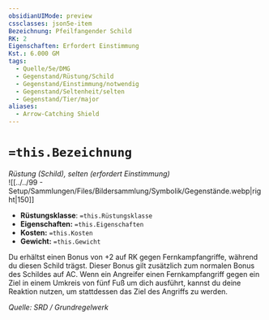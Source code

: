 ```yaml
---
obsidianUIMode: preview
cssclasses: json5e-item
Bezeichnung: Pfeilfangender Schild
RK: 2
Eigenschaften: Erfordert Einstimmung
Kst.: 6.000 GM
tags:
  - Quelle/5e/DMG
  - Gegenstand/Rüstung/Schild
  - Gegenstand/Einstimmung/notwendig
  - Gegenstand/Seltenheit/selten
  - Gegenstand/Tier/major
aliases:
  - Arrow-Catching Shield
---
```

# `=this.Bezeichnung`
*Rüstung (Schild), selten (erfordert Einstimmung)*  
![[../../99 - Setup/Sammlungen/Files/Bildersammlung/Symbolik/Gegenstände.webp|right|150]]

- **Rüstungsklasse**: `=this.Rüstungsklasse`
- **Eigenschaften:** `=this.Eigenschaften`
- **Kosten:** `=this.Kosten`
- **Gewicht:** `=this.Gewicht`

Du erhältst einen Bonus von +2 auf RK gegen Fernkampfangriffe, während du diesen Schild trägst. Dieser Bonus gilt zusätzlich zum normalen Bonus des Schildes auf AC. Wenn ein Angreifer einen Fernkampfangriff gegen ein Ziel in einem Umkreis von fünf Fuß um dich ausführt, kannst du deine Reaktion nutzen, um stattdessen das Ziel des Angriffs zu werden.

*Quelle: SRD / Grundregelwerk*